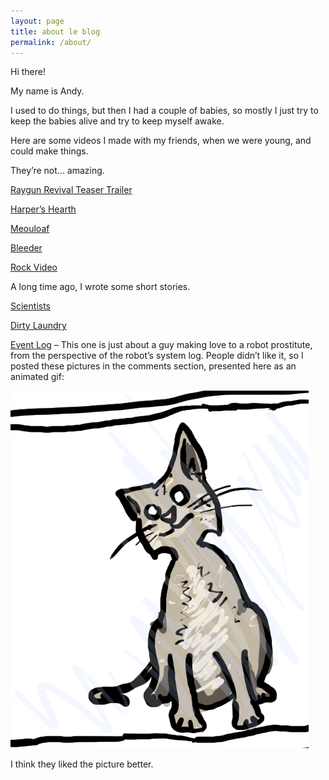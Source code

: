 ```yaml
---
layout: page
title: about le blog
permalink: /about/
---
```


Hi there!

My name is Andy.

I used to do things, but then I had a couple of babies, so mostly I just try to keep the babies alive and try to keep myself awake.

Here are some videos I made with my friends, when we were young, and could make things.

They’re not… amazing.

[Raygun Revival Teaser Trailer](http://www.youtube.com/watch?v=rdFfrgbyDfE)

[Harper’s Hearth](http://www.youtube.com/watch?v=fX5W0qFtFYI)

[Meouloaf](http://www.youtube.com/watch?v=jaj3NPYRa8A)

[Bleeder](http://www.youtube.com/watch?v=g2IgElDOKZI)

[Rock Video](http://www.youtube.com/watch?v=U3-vodQFF9Q)


A long time ago, I wrote some short stories.

[Scientists](http://everydayfiction.com/scientists-by-andrew-leblanc/)

[Dirty Laundry](http://everydayfiction.com/dirty-laundry-by-andrew-leblanc/)

[Event Log](http://everydayfiction.com/event-log-by-andrew-leblanc/) – This one is just about a guy making love to a robot prostitute, from the perspective of the robot’s system log.  People didn’t like it, so I posted these pictures in the comments section, presented here as an animated gif:

![kitty3](assets/kitty3.gif)

I think they liked the picture better.
